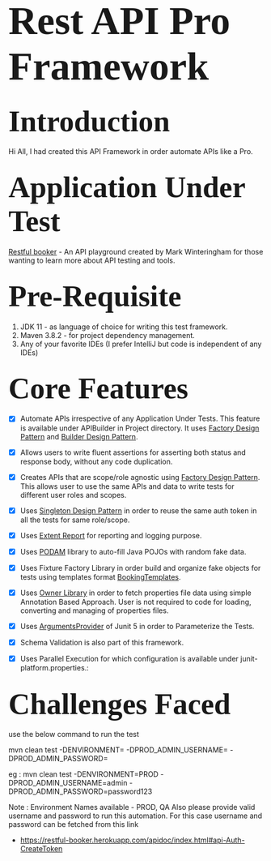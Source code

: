 # <span style="font-family: Calibri; font-size: 2.8em;"> Rest API Pro Framework </span>
## <span style="font-family: Calibri; font-size: 2.8em;"> Introduction </span>
Hi All, I had created this API Framework in order automate APIs like a Pro.

## <span style="font-family: Calibri; font-size: 2.8em;"> Application Under Test </span>
[Restful booker](https://restful-booker.herokuapp.com/apidoc/index.html) - An API playground created by Mark Winteringham for those wanting to learn more about API testing and tools.

## <span style="font-family: Calibri; font-size: 2.8em;"> Pre-Requisite </span>
1. JDK 11 - as language of choice for writing this test framework.
2. Maven 3.8.2 - for project dependency management.
3. Any of your favorite IDEs (I prefer IntelliJ but code is independent of any IDEs)

## <span style="font-family: Calibri; font-size: 2.8em;"> Core Features </span>
- [x] Automate APIs irrespective of any Application Under Tests. This feature is available under APIBuilder in Project directory. 
It uses [Factory Design Pattern](https://www.baeldung.com/java-factory-pattern) and [Builder Design Pattern](https://refactoring.guru/design-patterns/builder).
- [x] Allows users to write fluent assertions for asserting both status and response body, without any code duplication.
- [x] Creates APIs that are scope/role agnostic using [Factory Design Pattern](https://www.baeldung.com/java-factory-pattern). This allows user to use the same APIs and data to write tests for different user roles and scopes.
- [x] Uses [Singleton Design Pattern](https://www.baeldung.com/java-singleton) in order to reuse the same auth token in all the tests for same role/scope.
- [x] Uses [Extent Report](https://www.extentreports.com/) for reporting and logging purpose.
- [x] Uses [PODAM](http://mtedone.github.io/podam/) library to auto-fill Java POJOs with random fake data.
- [x] Uses Fixture Factory Library in order build and organize fake objects for tests using templates format [BookingTemplates]().
- [x] Uses [Owner Library](https://matteobaccan.github.io/owner/) in order to fetch properties file data using simple Annotation Based Approach.
User is not required to code for loading, converting and managing of properties files.
- [x] Uses [ArgumentsProvider]() of Junit 5 in order to Parameterize the Tests.
- [x] Schema Validation is also part of this framework.
- [x] Uses Parallel Execution for which configuration is available under junit-platform.properties.:


## <span style="font-family: Calibri; font-size: 2.8em;"> Challenges Faced </span>

use the below command to run the test

mvn clean test -DENVIRONMENT=<EnvironmentName> -DPROD_ADMIN_USERNAME=<AdminUsername>
-DPROD_ADMIN_PASSWORD=<AdminPassword>

eg :
mvn clean test -DENVIRONMENT=PROD -DPROD_ADMIN_USERNAME=admin -DPROD_ADMIN_PASSWORD=password123

Note :
Environment Names available - PROD, QA
Also please provide valid username and password to run this automation.
For this case username and password can be fetched from this link

- https://restful-booker.herokuapp.com/apidoc/index.html#api-Auth-CreateToken


